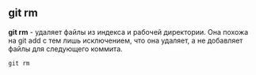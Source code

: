 ## git rm

**git rm** -  удаляет файлы из индекса и рабочей директории. Она похожа на git add с тем лишь исключением, что она удаляет, а не добавляет файлы для следующего коммита.



```bash=
git rm
```